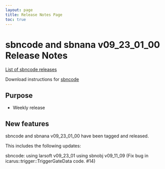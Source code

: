 ```yaml
---
layout: page
title: Release Notes Page
toc: true
---
```


sbncode and sbnana v09_23_01_00 Release Notes
=======================================================================================

[List of sbncode releases](https://github.com/SBNSoftware/SBNSoftware.github.io/tree/master/AnalysisInfrastructure/Releases)

Download instructions for [sbncode]()

Purpose
---------------------------------------------------

* Weekly release

New features
---------------------------------------------------
sbncode and sbnana v09_23_01_00 have been tagged and released. 


This includes the following updates:


sbncode:
using larsoft v09_23_01
using sbnobj v09_11_09 (Fix bug in icarus::trigger::TriggerGateData code. #14)
